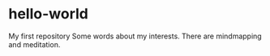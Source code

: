 # hello-world
My first repository
Some words about my interests. There are mindmapping and meditation.

